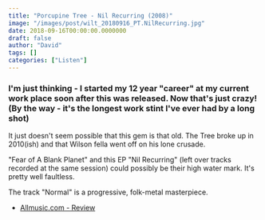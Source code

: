 ```yaml
---
title: "Porcupine Tree - Nil Recurring (2008)"
image: "/images/post/wilt_20180916_PT.NilRecurring.jpg"
date: 2018-09-16T00:00:00.0000000
draft: false
author: "David"
tags: []
categories: ["Listen"]
---
```

### I'm just thinking - I started my 12 year "career" at my current work place soon after this was released. Now that's just crazy! (By the way - it's the longest work stint I've ever had by a long shot)

 It just doesn't seem possible that this gem is that old. The Tree broke up in 2010(ish) and that Wilson fella went off on his lone crusade.

 "Fear of A Blank Planet" and this EP "Nil Recurring" (left over tracks recorded at the same session) could possibly be their high water mark. It's pretty well faultless.

 The track "Normal" is a progressive, folk-metal masterpiece.  

-  [Allmusic.com - Review](https://www.allmusic.com/album/nil-recurring-mw0000491756)